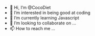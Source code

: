 - 👋 Hi, I’m @CocoDiet
- 👀 I’m interested in being good at coding
- 🌱 I’m currently learning Javascript
- 💞️ I’m looking to collaborate on ...
- 📫 How to reach me ...

<!---
CocoDiet/CocoDiet is a ✨ special ✨ repository because its `README.md` (this file) appears on your GitHub profile.
You can click the Preview link to take a look at your changes.
--->

